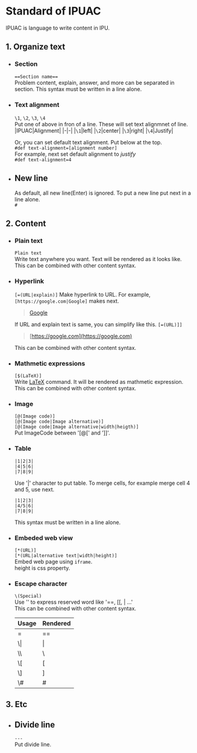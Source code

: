 # Standard of IPUAC

IPUAC is language to write content in IPU.

## 1. Organize text

* ### Section

    `==Section name==`  
    Problem content, explain, answer, and more can be separated in section.
    This syntax must be written in a line alone.

* ### Text alignment

    `\1`, `\2`, `\3`, `\4`  
    Put one of above in fron of a line. These will set text alignmnet of line.
    |IPUAC|Alignment|
    |-|-|
    |`\1`|left|
    |`\2`|center|
    |`\3`|right|
    |`\4`|Justify|

    Or, you can set default text alignment. Put below at the top.  
    `#def text-alignment=[alignment number]`  
    For example, next set default alignment to *justify*  
    `#def text-alignment=4`  

* ## New line

    As default, all new line(Enter) is ignored. To put a new line put next in a line alone.  
    `#`

## 2. Content

* ### Plain text

    `Plain text`  
    Write text anywhere you want. Text will be rendered as it looks like.  
    This can be combined with other content syntax.

* ### Hyperlink

    `[=(URL|explain)]`
    Make hyperlink to URL. For example, `[https://google.com|Google]` makes next.
    > [Google](https://google.com)

    If URL and explain text is same, you can simplify like this.
    `[=(URL)]]`
    > [https://google.com](https://google.com)

    This can be combined with other content syntax.

* ### Mathmetic expressions

    `[$(LaTeX)]`  
    Write [LaTeX](https://www.latex-project.org/) command. It will be rendered as mathmetic expression.  
    This can be combined with other content syntax.

* ### Image

    `[@(Image code)]`  
    `[@(Image code|Image alternative)]`  
    `[@(Image code|Image alternative|width|heigth)]`  
    Put ImageCode between '[@[' and ']]'.

* ### Table

    ```
    |1|2|3|
    |4|5|6|
    |7|8|9|
    ```

    Use '|' character to put table. To merge cells, for example merge cell 4 and 5, use next.

    ```
    |1|2|3|
    |4/5|6|
    |7|8|9|
    ```

    This syntax must be written in a line alone.

* ### Embeded web view

    `[*(URL)]`  
    `[*(URL|alternative text|width|height)]`  
    Embed web page using `iframe`.  
    height is css property.

* ### Escape character

    `\(Special)`  
    Use '\' to express reserved word like '==, [[, | ...'  
    This can be combined with other content syntax.

    |Usage|Rendered|
    |-|-|
    |\=|==|
    |\\\||\||
    |\\\\ |\\ |
    |\\[|[|
    |\\]|]|
    |\\#|#|

## 3. Etc

* ## Divide line

    `---`  
    Put divide line.
